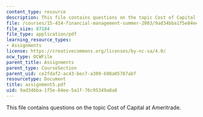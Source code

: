 ```yaml
---
content_type: resource
description: This file contains questions on the topic Cost of Capital at Ameritrade.
file: /courses/15-414-financial-management-summer-2003/9ad34bba1f5e84ee5a1f76c95349a8a8_assignment5.pdf
file_size: 87184
file_type: application/pdf
learning_resource_types:
- Assignments
license: https://creativecommons.org/licenses/by-nc-sa/4.0/
ocw_type: OCWFile
parent_title: Assignments
parent_type: CourseSection
parent_uid: ce2fdaf2-ac43-bec7-a309-b98a05787abf
resourcetype: Document
title: assignment5.pdf
uid: 9ad34bba-1f5e-84ee-5a1f-76c95349a8a8
---
```

This file contains questions on the topic Cost of Capital at Ameritrade.